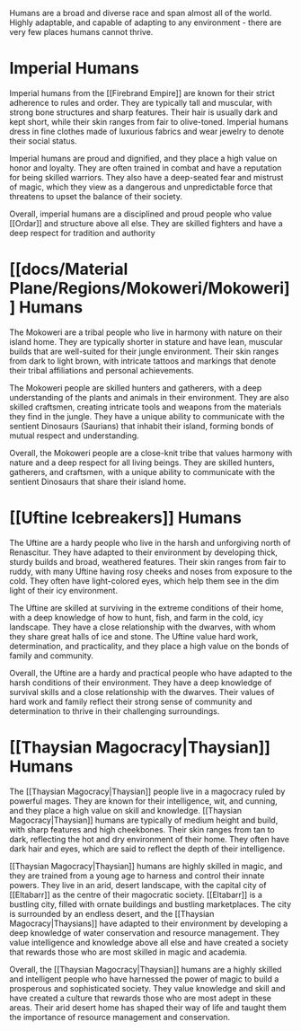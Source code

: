 
Humans are a broad and diverse race and span almost all of the world. Highly adaptable, and capable of adapting to any environment - there are very few places humans cannot thrive.

# Imperial Humans

Imperial humans from the [[Firebrand Empire]] are known for their strict adherence to rules and order. They are typically tall and muscular, with strong bone structures and sharp features. Their hair is usually dark and kept short, while their skin ranges from fair to olive-toned. Imperial humans dress in fine clothes made of luxurious fabrics and wear jewelry to denote their social status.

Imperial humans are proud and dignified, and they place a high value on honor and loyalty. They are often trained in combat and have a reputation for being skilled warriors. They also have a deep-seated fear and mistrust of magic, which they view as a dangerous and unpredictable force that threatens to upset the balance of their society.

Overall, imperial humans are a disciplined and proud people who value [[Ordar]] and structure above all else. They are skilled fighters and have a deep respect for tradition and authority

# [[docs/Material Plane/Regions/Mokoweri/Mokoweri]] Humans

The Mokoweri are a tribal people who live in harmony with nature on their island home. They are typically shorter in stature and have lean, muscular builds that are well-suited for their jungle environment. Their skin ranges from dark to light brown, with intricate tattoos and markings that denote their tribal affiliations and personal achievements.

The Mokoweri people are skilled hunters and gatherers, with a deep understanding of the plants and animals in their environment. They are also skilled craftsmen, creating intricate tools and weapons from the materials they find in the jungle. They have a unique ability to communicate with the sentient Dinosaurs (Saurians) that inhabit their island, forming bonds of mutual respect and understanding.

Overall, the Mokoweri people are a close-knit tribe that values harmony with nature and a deep respect for all living beings. They are skilled hunters, gatherers, and craftsmen, with a unique ability to communicate with the sentient Dinosaurs that share their island home.

  

# [[Uftine Icebreakers]] Humans

The Uftine are a hardy people who live in the harsh and unforgiving north of Renascitur. They have adapted to their environment by developing thick, sturdy builds and broad, weathered features. Their skin ranges from fair to ruddy, with many Uftine having rosy cheeks and noses from exposure to the cold. They often have light-colored eyes, which help them see in the dim light of their icy environment.

The Uftine are skilled at surviving in the extreme conditions of their home, with a deep knowledge of how to hunt, fish, and farm in the cold, icy landscape. They have a close relationship with the dwarves, with whom they share great halls of ice and stone. The Uftine value hard work, determination, and practicality, and they place a high value on the bonds of family and community.

Overall, the Uftine are a hardy and practical people who have adapted to the harsh conditions of their environment. They have a deep knowledge of survival skills and a close relationship with the dwarves. Their values of hard work and family reflect their strong sense of community and determination to thrive in their challenging surroundings.

  

# [[Thaysian Magocracy|Thaysian]] Humans

The [[Thaysian Magocracy|Thaysian]] people live in a magocracy ruled by powerful mages. They are known for their intelligence, wit, and cunning, and they place a high value on skill and knowledge. [[Thaysian Magocracy|Thaysian]] humans are typically of medium height and build, with sharp features and high cheekbones. Their skin ranges from tan to dark, reflecting the hot and dry environment of their home. They often have dark hair and eyes, which are said to reflect the depth of their intelligence.

[[Thaysian Magocracy|Thaysian]] humans are highly skilled in magic, and they are trained from a young age to harness and control their innate powers. They live in an arid, desert landscape, with the capital city of [[Eltabarr]] as the centre of their magocratic society. [[Eltabarr]] is a bustling city, filled with ornate buildings and bustling marketplaces. The city is surrounded by an endless desert, and the [[Thaysian Magocracy|Thaysians]] have adapted to their environment by developing a deep knowledge of water conservation and resource management. They value intelligence and knowledge above all else and have created a society that rewards those who are most skilled in magic and academia.

Overall, the [[Thaysian Magocracy|Thaysian]] humans are a highly skilled and intelligent people who have harnessed the power of magic to build a prosperous and sophisticated society. They value knowledge and skill and have created a culture that rewards those who are most adept in these areas. Their arid desert home has shaped their way of life and taught them the importance of resource management and conservation.